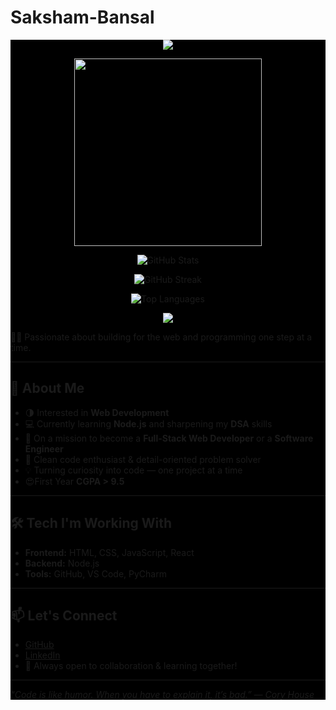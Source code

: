 # Saksham-Bansal

<div style="background-color: black;">


<p align="center">
  <img src="https://capsule-render.vercel.app/api?type=waving&color=0:00c6ff,100:0072ff&height=200&section=header&text=Hey,+I'm+Saksham+Bansal!+👋&fontSize=30&fontColor=ffffff" />
</p>

<p align="center">
  <img src="https://media.giphy.com/media/qgQUggAC3Pfv687qPC/giphy.gif" width="300" />
</p>

<p align="center">
  <img src="https://github-readme-stats.vercel.app/api?username=SakshamBansal753&show_icons=true&theme=tokyonight" alt="GitHub Stats" />
</p>

<p align="center">
  <img src="https://github-readme-streak-stats.herokuapp.com?user=SakshamBansal753&theme=tokyonight&hide_border=false" alt="GitHub Streak" />
</p>

<p align="center">
  <img src="https://github-readme-stats.vercel.app/api/top-langs/?username=SakshamBansal753&layout=compact&theme=tokyonight" alt="Top Languages" />
</p>

<p align="center">
  <img src="https://capsule-render.vercel.app/api?type=waving&color=0:0072ff,100:00c6ff&height=100&section=footer"/>
</p>

🧑‍💻 Passionate about building for the web and programming one step at a time.

---

## 🚀 About Me

- 🌗 Interested in **Web Development**
- 💻 Currently learning **Node.js** and sharpening my **DSA** skills
- 🚀 On a mission to become a **Full-Stack Web Developer** or a **Software Engineer**
- 🧠 Clean code enthusiast & detail-oriented problem solver
- 💡 Turning curiosity into code — one project at a time
- 😍First Year **CGPA > 9.5**

---

## 🛠️ Tech I'm Working With

- **Frontend:** HTML, CSS, JavaScript, React  
- **Backend:** Node.js  
- **Tools:** GitHub, VS Code, PyCharm  

---

## 📫 Let's Connect

- [GitHub](https://github.com/SakshamBansal753)  
- [LinkedIn](https://www.linkedin.com/in/saksham-bansal-58123333a/)  
- 💬 Always open to collaboration & learning together!

---

_“Code is like humor. When you have to explain it, it’s bad.” — Cory House_

</div>
